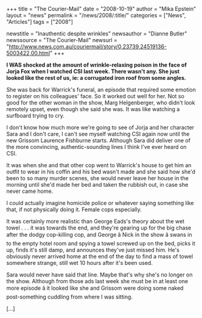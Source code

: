 +++
title = "The Courier-Mail"
date = "2008-10-19"
author = "Mika Epstein"
layout = "news"
permalink = "/news/2008/:title/"
categories = ["News", "Articles"]
tags = ["2008"]

newstitle = "Inauthentic despite wrinkles"
newsauthor = "Dianne Butler"
newssource = "The Courier-Mail"
newsurl = "http://www.news.com.au/couriermail/story/0,23739,24519136-5003422,00.html"
+++

**I WAS shocked at the amount of wrinkle-relaxing poison in the face of Jorja Fox when I watched CSI last week. There wasn't any. She just looked like the rest of us, ie: a corrugated iron roof from some angles.**

She was back for Warrick's funeral, an episode that required some emotion to register on his colleagues' face. So it worked out well for her. Not so good for the other woman in the show, Marg Helgenberger, who didn't look remotely upset, even though she said she was. It was like watching a surfboard trying to cry. 

I don't know how much more we're going to see of Jorja and her character Sara and I don't care, I can't see myself watching CSI again now until the new Grissom Laurence Fishburne starts. Although Sara did deliver one of the more convincing, authentic-sounding lines I think I've ever heard on CSI. 

It was when she and that other cop went to Warrick's house to get him an outfit to wear in his coffin and his bed wasn't made and she said how she'd been to so many murder scenes, she would never leave her house in the morning until she'd made her bed and taken the rubbish out, in case she never came home. 

I could actually imagine homicide police or whatever saying something like that, if not physically doing it. Female cops especially. 

It was certainly more realistic than George Eads's theory about the wet towel . . . it was towards the end, and they're gearing up for the big chase after the dodgy cop-killing cop, and George â Nick in the show â swans in to the empty hotel room and spying a towel screwed up on the bed, picks it up, finds it's still damp, and announces they've just missed him. He's obviously never arrived home at the end of the day to find a mass of towel somewhere strange, still wet 10 hours after it's been used. 

Sara would never have said that line. Maybe that's why she's no longer on the show. Although from those ads last week she must be in at least one more episode â it looked like she and Grissom were doing some naked post-something cuddling from where I was sitting. 

[...]

